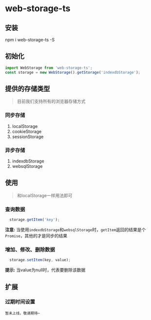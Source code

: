 # web-storage-ts

## 安装
npm i web-storage-ts -S

## 初始化
```ts
import WebStorage from 'web-storage-ts';
const storage = new WebStorage().getStorage('indexdbStorage');
```

## 提供的存储类型
> 目前我们支持所有的浏览器存储方式

### 同步存储
1. localStorage
2. cookieStorage
3. sessionStorage

### 异步存储
1. indexdbStorage
2. websqlStorage

## 使用
> 和localStorage一样用法即可

### 查询数据
```ts
  storage.getItem('key');
```
**注意:** 当使用`indexdbStorage`和`websqlStorage`时，`getItem`返回的结果是个`Promise`，其他的才是同步的结果

### 增加、修改、删除数据
```ts
  storage.setItem(key, value);
```
**提示:** 当value为null时，代表要删除该数据

## 扩展
### 过期时间设置
`暂未上线，敬请期待~`
